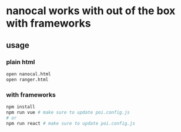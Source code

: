 # nanocal works with out of the box with frameworks

## usage

### plain html

```sh
open nanocal.html
open ranger.html
```

### with frameworks

```sh
npm install
npm run vue # make sure to update poi.config.js
# or
npm run react # make sure to update poi.config.js
```
